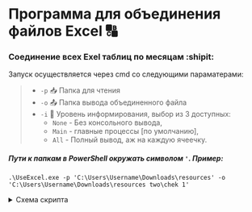 # Программа для объединения файлов Excel :capital_abcd:
### Соединение всех Exel таблиц по месяцам :shipit:

Запуск осуществляется через cmd со следующими параматерами:

>- `-p` :inbox_tray: Папка для чтения
>- `-o` :outbox_tray: Папка вывода объединенного файла
>- `-i` :speech_balloon: Уровень информирования, выбор из 3 доступных:
>    - `None` - Без консольного вывода, 
>    - `Main` - главные процессы [по умолчанию], 
>    - `All` - Полный вывод, аж на каждую ячеечку.


##### Пути к папкам в PowerShell окружать символом `'`. Пример:
```
.\UseExcel.exe -p 'C:\Users\Username\Downloads\resources' -o 'C:\Users\Username\Downloads\resources two\chek 1'
```

<details> 
  <summary>Схема скрипта</summary>
  
   ![схема скрипта](https://user-images.githubusercontent.com/58171847/152562046-d859c65e-bd69-4342-b2e7-32a9b36ab702.png)
  
</details>

